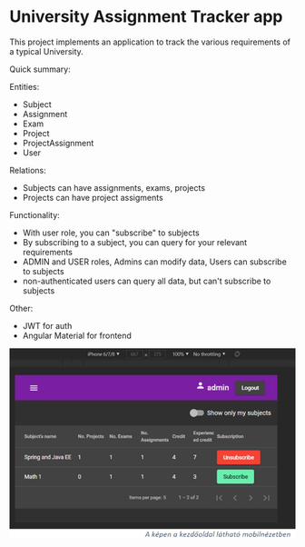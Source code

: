 # University Assignment Tracker app

This project implements an application to track the various requirements of a typical University.

Quick summary:

Entities:
- Subject
- Assignment
- Exam
- Project
- ProjectAssignment
- User

Relations:
- Subjects can have assignments, exams, projects
- Projects can have project assigments

Functionality:
- With user role, you can "subscribe" to subjects
- By subscribing to a subject, you can query for your relevant requirements
- ADMIN and USER roles, Admins can modify data, Users can subscribe to subjects
- non-authenticated users can query all data, but can't subscribe to subjects

Other:
- JWT for auth
- Angular Material for frontend

![](/docs/app-demo.png "Screenshot of the running application")